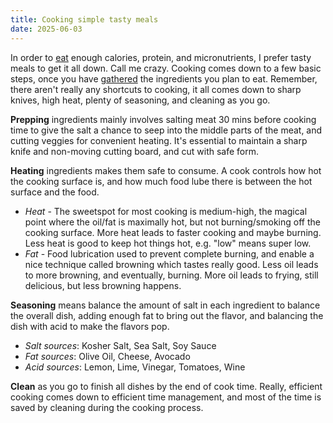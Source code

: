 ```yaml
---
title: Cooking simple tasty meals
date: 2025-06-03
---
```

In order to [eat](/eating) enough calories, protein, and micronutrients, I prefer tasty meals to get it all down. Call me crazy. Cooking comes down to a few basic steps, once you have [gathered](/gathering) the ingredients you plan to eat. Remember, there aren't really any shortcuts to cooking, it all comes down to sharp knives, high heat, plenty of seasoning, and cleaning as you go.

**Prepping** ingredients mainly involves salting meat 30 mins before cooking time to give the salt a chance to seep into the middle parts of the meat, and cutting veggies for convenient heating. It's essential to maintain a sharp knife and non-moving cutting board, and cut with safe form.

**Heating** ingredients makes them safe to consume. A cook controls how hot the cooking surface is, and how much food lube there is between the hot surface and the food.
- *Heat* - The sweetspot for most cooking is medium-high, the magical point where the oil/fat is maximally hot, but not burning/smoking off the cooking surface. More heat leads to faster cooking and maybe burning. Less heat is good to keep hot things hot, e.g. "low" means super low.
- *Fat* - Food lubrication used to prevent complete burning, and enable a nice technique called browning which tastes really good. Less oil leads to more browning, and eventually, burning. More oil leads to frying, still delicious, but less browning happens.

**Seasoning** means balance the amount of salt in each ingredient to balance the overall dish, adding enough fat to bring out the flavor, and balancing the dish with acid to make the flavors pop.
- *Salt sources*: Kosher Salt, Sea Salt, Soy Sauce
- *Fat sources*: Olive Oil, Cheese, Avocado
- *Acid sources*: Lemon, Lime, Vinegar, Tomatoes, Wine

**Clean** as you go to finish all dishes by the end of cook time. Really, efficient cooking comes down to efficient time management, and most of the time is saved by cleaning during the cooking process.